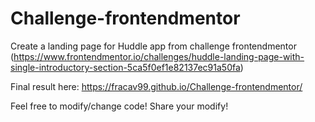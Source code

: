 # Challenge-frontendmentor
Create a landing page for Huddle app from challenge frontendmentor 
(https://www.frontendmentor.io/challenges/huddle-landing-page-with-single-introductory-section-5ca5f0ef1e82137ec91a50fa)

Final result here: https://fracav99.github.io/Challenge-frontendmentor/

Feel free to modify/change code! Share your modify!
